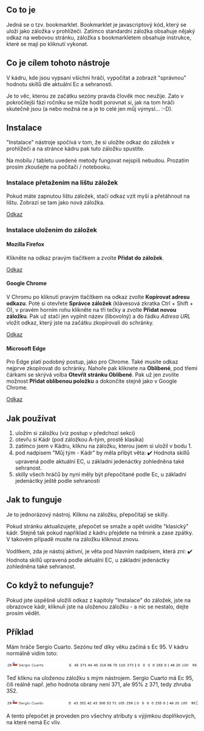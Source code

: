 
## Co to je

Jedná se o tzv. bookmarklet. Bookmarklet je javascriptový kód, který se uloží jako záložka v prohlížeči. Zatímco standardní záložka obsahuje nějaký odkaz na webovou stránku, záložka s bookmarkletem obsahuje instrukce, které se mají po kliknutí vykonat. 

## Co je cílem tohoto nástroje

V kádru, kde jsou vypsaní všichni hráči, vypočítat a zobrazit "správnou" hodnotu skillů dle aktuální Ec a sehranosti.

Je to věc, kterou ze začátku sezóny pravda člověk moc neužije. Zato v pokročilejší fázi ročníku se může hodit porovnat si, jak na tom hráči skutečně jsou (a nebo možná ne a je to celé jen můj výmysl... :-D).

## Instalace

"Instalace" nástroje spočívá v tom, že si uložíte odkaz do záložek v prohlížeči a na stránce kádru pak tuto záložku spustíte.

Na mobilu / tabletu uvedené metody fungovat nejspíš nebudou. Prozatím prosím zkoušejte na počítači / notebooku.
### Instalace přetažením na lištu záložek

Pokud máte zapnutou lištu záložek, stačí odkaz vzít myší a přetáhnout na lištu. Zobrazí se tam jako nová záložka.

<a href="javascript:(function(){const e=new URLSearchParams(window.location.search).get('p');if(e&&'tym_kadr'==e){const e=document.querySelector('.content-data');let t,n,r=document.createElement('p'),o=function(){t=parseInt(document.querySelector('#div_sehranost td:nth-child(2)').textContent.slice(10,-2)),n=40*t/100/100+1},l=function(){let e=document.querySelectorAll('[id^=div_kategorie_id] > table > tbody > tr');o(),e.forEach((function(e){let t=e.classList.contains('bgcolor-orange'),r=parseInt(e.querySelector('td:nth-child(22)').innerHTML)/100,o=e.querySelectorAll('td');for(let e=3;e<12;e++){o[e].querySelector('span')&&o[e].removeChild(o[e].querySelector('span'));let l=document.createElement('span');l.style.position='absolute',l.style.left='0',l.style.width='100%',l.style.textAlign='right',l.style.color='#000',l.innerHTML=t?Math.round(parseInt(o[e].innerHTML)*r*n):Math.round(parseInt(o[e].innerHTML)*r),o[e].style.position='relative',o[e].style.color='transparent',o[e].appendChild(l)}}))};r.style.textAlign='left',r.style.marginBottom='1rem',r.innerHTML='✔️ Hodnota skillů upravená podle aktuální EC, u základní jedenáctky zohledněna také sehranost.',e.prepend(r),e.addEventListener('change',(function(e){'checkbox'!=e.target.getAttribute('type')&&'select'!=e.target.getAttribute('type')||setInterval((function(){l()}),500)})),l()}})()">Odkaz</a>

### Instalace uložením do záložek
#### Mozilla Firefox

Klikněte na odkaz pravým tlačítkem a zvolte **Přidat do záložek**.

<a href="javascript:(function(){const e=new URLSearchParams(window.location.search).get('p');if(e&&'tym_kadr'==e){const e=document.querySelector('.content-data');let t,n,r=document.createElement('p'),o=function(){t=parseInt(document.querySelector('#div_sehranost td:nth-child(2)').textContent.slice(10,-2)),n=40*t/100/100+1},l=function(){let e=document.querySelectorAll('[id^=div_kategorie_id] > table > tbody > tr');o(),e.forEach((function(e){let t=e.classList.contains('bgcolor-orange'),r=parseInt(e.querySelector('td:nth-child(22)').innerHTML)/100,o=e.querySelectorAll('td');for(let e=3;e<12;e++){o[e].querySelector('span')&&o[e].removeChild(o[e].querySelector('span'));let l=document.createElement('span');l.style.position='absolute',l.style.left='0',l.style.width='100%',l.style.textAlign='right',l.style.color='#000',l.innerHTML=t?Math.round(parseInt(o[e].innerHTML)*r*n):Math.round(parseInt(o[e].innerHTML)*r),o[e].style.position='relative',o[e].style.color='transparent',o[e].appendChild(l)}}))};r.style.textAlign='left',r.style.marginBottom='1rem',r.innerHTML='✔️ Hodnota skillů upravená podle aktuální EC, u základní jedenáctky zohledněna také sehranost.',e.prepend(r),e.addEventListener('change',(function(e){'checkbox'!=e.target.getAttribute('type')&&'select'!=e.target.getAttribute('type')||setInterval((function(){l()}),500)})),l()}})()">Odkaz</a>

#### Google Chrome

V Chromu po kliknutí pravým tlačítkem na odkaz zvolte **Kopírovat adresu odkazu**. Poté si otevřete **Správce záložek** (klávesová zkratka Ctrl + Shift + O), v pravém horním rohu klikněte na tři tečky a zvolte **Přidat novou záložku**. Pak už stačí jen vyplnit název (libovolný) a do řádku _Adresa URL_ vložit odkaz, který jste na začátku zkopírovali do schránky.

<a href="javascript:(function(){const e=new URLSearchParams(window.location.search).get('p');if(e&&'tym_kadr'==e){const e=document.querySelector('.content-data');let t,n,r=document.createElement('p'),o=function(){t=parseInt(document.querySelector('#div_sehranost td:nth-child(2)').textContent.slice(10,-2)),n=40*t/100/100+1},l=function(){let e=document.querySelectorAll('[id^=div_kategorie_id] > table > tbody > tr');o(),e.forEach((function(e){let t=e.classList.contains('bgcolor-orange'),r=parseInt(e.querySelector('td:nth-child(22)').innerHTML)/100,o=e.querySelectorAll('td');for(let e=3;e<12;e++){o[e].querySelector('span')&&o[e].removeChild(o[e].querySelector('span'));let l=document.createElement('span');l.style.position='absolute',l.style.left='0',l.style.width='100%',l.style.textAlign='right',l.style.color='#000',l.innerHTML=t?Math.round(parseInt(o[e].innerHTML)*r*n):Math.round(parseInt(o[e].innerHTML)*r),o[e].style.position='relative',o[e].style.color='transparent',o[e].appendChild(l)}}))};r.style.textAlign='left',r.style.marginBottom='1rem',r.innerHTML='✔️ Hodnota skillů upravená podle aktuální EC, u základní jedenáctky zohledněna také sehranost.',e.prepend(r),e.addEventListener('change',(function(e){'checkbox'!=e.target.getAttribute('type')&&'select'!=e.target.getAttribute('type')||setInterval((function(){l()}),500)})),l()}})()">Odkaz</a>

#### Microsoft Edge

Pro Edge platí podobný postup, jako pro Chrome. Také musíte odkaz nejprve zkopírovat do schránky. Nahoře pak kliknete na **Oblíbené**, pod třemi čárkami se skrývá volba **Otevřít stránku Oblíbené**. Pak už jen zvolíte možnost **Přidat oblíbenou položku** a dokončíte stejně jako v Google Chrome.

<a href="javascript:(function(){const e=new URLSearchParams(window.location.search).get('p');if(e&&'tym_kadr'==e){const e=document.querySelector('.content-data');let t,n,r=document.createElement('p'),o=function(){t=parseInt(document.querySelector('#div_sehranost td:nth-child(2)').textContent.slice(10,-2)),n=40*t/100/100+1},l=function(){let e=document.querySelectorAll('[id^=div_kategorie_id] > table > tbody > tr');o(),e.forEach((function(e){let t=e.classList.contains('bgcolor-orange'),r=parseInt(e.querySelector('td:nth-child(22)').innerHTML)/100,o=e.querySelectorAll('td');for(let e=3;e<12;e++){o[e].querySelector('span')&&o[e].removeChild(o[e].querySelector('span'));let l=document.createElement('span');l.style.position='absolute',l.style.left='0',l.style.width='100%',l.style.textAlign='right',l.style.color='#000',l.innerHTML=t?Math.round(parseInt(o[e].innerHTML)*r*n):Math.round(parseInt(o[e].innerHTML)*r),o[e].style.position='relative',o[e].style.color='transparent',o[e].appendChild(l)}}))};r.style.textAlign='left',r.style.marginBottom='1rem',r.innerHTML='✔️ Hodnota skillů upravená podle aktuální EC, u základní jedenáctky zohledněna také sehranost.',e.prepend(r),e.addEventListener('change',(function(e){'checkbox'!=e.target.getAttribute('type')&&'select'!=e.target.getAttribute('type')||setInterval((function(){l()}),500)})),l()}})()">Odkaz</a>

## Jak používat

1. uložím si záložku (viz postup v předchozí sekci)
2. otevřu si Kádr (pod záložkou A-tým, prostě klasika)
3. zatímco jsem v Kádru, kliknu na záložku, kterou jsem si uložil v bodu 1.
4. pod nadpisem "Můj tým - Kádr" by měla přibýt věta: ✔️ Hodnota skillů upravená podle aktuální EC, u základní jedenáctky zohledněna také sehranost.
5. skilly všech hráčů by nyní měly být přepočítané podle Ec, u základní jedenáctky ještě podle sehranosti

## Jak to funguje

Je to jednorázový nástroj. Kliknu na záložku, přepočítají se skilly.

Pokud stránku aktualizujete, přepočet se smaže a opět uvidíte "klasický" kádr. Stejně tak pokud například z kádru přejdete na trénink a zase zpátky. V takovém případě musíte na záložku kliknout znovu.

Vodítkem, zda je nástoj aktivní, je věta pod hlavním nadpisem, která zní: ✔️ Hodnota skillů upravená podle aktuální EC, u základní jedenáctky zohledněna také sehranost.

## Co když to nefunguje?

Pokud jste úspěšně uložili odkaz z kapitoly "Instalace" do záložek, jste na obrazovce kádr, kliknuli jste na uloženou záložku - a nic se nestalo, dejte prosím vědět.

## Příklad

Mám hráče Sergio Cuarto. Sezónu teď díky věku začíná s Ec 95. V kádru normálně vidím toto:

![Hráč normálně](hrac-pred.png)

Teď kliknu na uloženou záložku s mým nástrojem. Sergio Cuarto má Ec 95, čili reálně např. jeho hodnota obrany není 371, ale 95% z 371, tedy zhruba 352.

![Hráč po přepočtu skillu](hrac-po.png)

A tento přepočet je proveden pro všechny atributy s výjimkou doplňkových, na které nemá Ec vliv.
